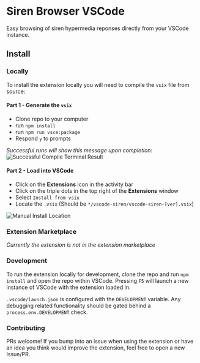 # Siren Browser VSCode
Easy browsing of siren hypermedia reponses directly from your VSCode instance.

## Install
### Locally
To install the extension locally you will need to compile the `vsix` file from source:
#### Part 1 - Generate the `vsix`
 - Clone repo to your computer
 - run `npm install`
 - run `npm run vsce:package` 
 - Respond `y` to prompts
 
 *Successful runs will show this message upon completion:*
 ![Successful Compile Terminal Result](https://github.com/NolanKingdon/siren-browser/tree/main/imgs/successfulCompile.png)
#### Part 2 - Load into VSCode
 - Click on the **Extensions** icon in the activity bar 
 - Click on the triple dots in the top right of the **Extensions** window
 - Select `Install from vsix`
 - Locate the `.vsix` (Should be `*/vscode-siren/vscode-siren-[ver].vsix`)

![Manual Install Location](https://github.com/NolanKingdon/siren-browser/tree/main/imgs/manualInstall.png)
### Extension Marketplace
*Currently the extension is not in the extension marketplace*

### Development
To run the extension locally for development, clone the repo and run `npm install` and open the repo within VSCode. Pressing `F5` will launch a new instance of VSCode with the extension loaded in.

`.vscode/launch.json` is configured with the `DEVELOPMENT` variable. Any debugging related functionality should be gated behind a `process.env.DEVELOPMENT` check.

### Contributing
PRs welcome! If you bump into an issue when using the extension or have an idea you think would improve the extension, feel free to open a new Issue/PR.
